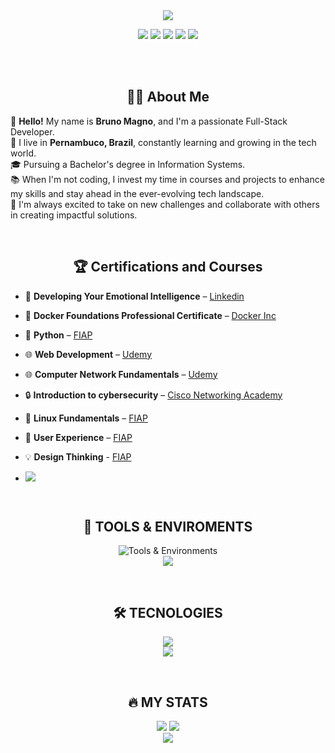 <!--- <div align="center" text-align="center">
  [![Typing SVG](https://readme-typing-svg.demolab.com/?font=Fira+Code&weight=600&size=30&pause=100&color=007BFF&center=true&vCenter=true&lines=Hi+There!+%F0%9F%91%8B%2C;Want+a+coffee☕?)](https://git.io/typing-svg) 
</div>

<div align="center">
  <img src="https://tokenizedhq.com/wp-content/uploads/2022/08/4-aesthetic-anime-discord-banner-gif-eye-closeup.gif" width="500" height="130" align="center"/>
 <p></p> --->
 
 
<div align="center" text-align="center">
    <img src="https://capsule-render.vercel.app/api?type=rounded&height=200&color=gradient&text=Bruno%20Magno&reversal=false">
</div> 

<p align="center">
  <a href="https://github.com/brunoliratm"><img src="https://img.shields.io/badge/Github-0d1117?style=for-the-badge&logo=github&logoColor=white" /></a>
  <a href="https://discord.com/users/1075127178171269211"><img src="https://img.shields.io/badge/Discord-0d1117?style=for-the-badge&logo=discord&logoColor=white" /></a>
  <a href="https://www.linkedin.com/in/brunomagnotm/"><img src="https://img.shields.io/badge/linkedin-0d1117?style=for-the-badge&logo=lintcode&logoColor=white" /></a>
  <a href="https://xdaforums.com/m/brunoliratm.9987656/#recent-content"><img src="https://img.shields.io/badge/xdadevelopers-0d1117?style=for-the-badge&logo=xdadevelopers&logoColor=white" /></a>
  <a href="https://brunoliratm.github.io/portfolio-brunomagno/"><img src="https://img.shields.io/badge/portfolio-0d1117?style=for-the-badge&logo=vercel&logoColor=white" /></a>

  </p>
</div>
<br>

<br>
<div align="center">

## 👨‍💻 About Me  

</div>

👋 **Hello!** My name is **Bruno Magno**, and I'm a passionate Full-Stack Developer.<br>
🎂 I live in **Pernambuco, Brazil**, constantly learning and growing in the tech world.<br>
🎓 Pursuing a Bachelor's degree in Information Systems.<br>
📚 When I'm not coding, I invest my time in courses and projects to enhance my skills and stay ahead in the ever-evolving tech landscape.<br>
🌟 I'm always excited to take on new challenges and collaborate with others in creating impactful solutions.

<br>

<div align="center">
  
## 🏆 Certifications and Courses

</div>

- 🧠 **Developing Your Emotional Intelligence** – [Linkedin](https://www.linkedin.com/learning/certificates/b33c75ec6a40e24abe2c2a8bb8d52c4c6729de77be826d1d5503a53ed94c4195?lipi=urn%3Ali%3Apage%3Ad_flagship3_profile_view_base_certifications_details%3BIvnelH8OSXO9f4ugve%2Fbbg%3D%3D)  
- 🐳 **Docker Foundations Professional Certificate** – [Docker Inc](https://www.linkedin.com/learning/certificates/193fecd99ef5b7d2780568167a0be5b832338623e1af9ad07a1e0f99f2e43640?lipi=urn%3Ali%3Apage%3Ad_flagship3_profile_view_base_certifications_details%3By6uc1hAcT%2FiZJJHzfmbbgw%3D%3D)  
- 🐍 **Python** – [FIAP](https://drive.google.com/file/d/1YS25eQunTiaI9GL8PQ55m_LJReq4jSBn/view?usp=sharing)  
- 🌐 **Web Development** – [Udemy](https://www.udemy.com/certificate/UC-2823200d-80cf-4fc4-95d1-d3272cee2cc7/)
- 🌐 **Computer Network Fundamentals** – [Udemy](https://www.udemy.com/certificate/UC-0dbb7b7b-96f5-4425-95e5-4a65ffa83a3e/)
- 🔒 **Introduction to cybersecurity** – [Cisco Networking Academy](https://drive.google.com/file/d/1pKrOBztkqhl51ZybQtLdkiZ4h0qF5YKQ/view?usp=sharing)  
- 🐧 **Linux Fundamentals** – [FIAP](https://drive.google.com/file/d/13F0BSb8dc5EM8xlBl1JO61gGaXGCvXqf/view?usp=share_link)
- 🎨 **User Experience** – [FIAP](https://drive.google.com/file/d/1khhSLzmhqAQxW3b6kToKWLVeVSIe3sce/view?usp=share_link)
- 💡 **Design Thinking** - [FIAP](https://drive.google.com/file/d/1heY865E4bJqRrW4r07ix08NdvVWnGVPa/view?usp=share_link)
  
- <a href="https://www.linkedin.com/in/brunomagnotm/"><img src="https://img.shields.io/badge/To%20See%20More%20Certifications-Click%20Here-blue?style=flat"/></a>
  
<br>

<div align="center">

## :toolbox: TOOLS & ENVIROMENTS

<img src="https://skill-icons-v2.vercel.app/api/icons?i=vscode,idea,figma,github,git,docker&theme=dark" alt="Tools & Environments" /><br>
<img src="https://skill-icons-v2.vercel.app/api/icons?i=gcp,postman,npm,nodejs,jira&theme=dark" />
</div>

<br>

<div align="center">

## :hammer_and_wrench: TECNOLOGIES

<img src="https://skill-icons-v2.vercel.app/api/icons?i=python,java,spring,typescript,c,mysql&theme=dark" /><br>
<img src="https://skill-icons-v2.vercel.app/api/icons?i=html,css,javascript,angular,sass&theme=dark" /><br>
</div>

<br>

<div align="center">

## :fire: MY STATS</h2>

<img src="https://github-readme-stats.vercel.app/api?username=brunoliratm&hide_border=true&theme=transparent" />
<img src="https://github-readme-stats.vercel.app/api/top-langs/?username=brunoliratm&langs_count=8&layout=compact&hide_border=true&theme=transparent" />

<br>

<img src="https://capsule-render.vercel.app/api?type=waving&height=150&color=gradient&reversal=false&section=footer">

</div>
